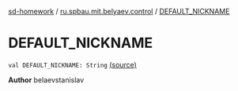 [sd-homework](../index.md) / [ru.spbau.mit.belyaev.control](index.md) / [DEFAULT_NICKNAME](.)

# DEFAULT_NICKNAME

`val DEFAULT_NICKNAME: String` [(source)](https://github.com/StasBel/sd-homework/blob/InstantMessenger/src/main/kotlin/ru/spbau/mit/belyaev/control/Defaults.kt#L7)

**Author**
belaevstanislav

